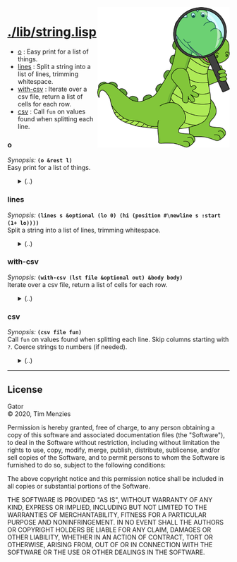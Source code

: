 <a name=top>
<img width=300 align=right src="https://raw.githubusercontent.com/timm/gator/main/docs/img/gator.png">

# [./lib/string.lisp](/src/./lib/string.lisp)
- [o](#o) : Easy print for a list of things.
- [lines](#lines) : Split a string into a list of lines, trimming whitespace.
- [with-csv](#with-csv) : Iterate over a csv file, return a list of cells for each row.
- [csv](#csv) : Call `fun` on values found when splitting each line. 

### o

_Synopsis:_ <b>`(o &rest l)`</b>  
Easy print for a list of things.

<ul>
<details><summary>(..)</summary>

```lisp
(defun o (&rest l) "" (format t "~{~a~^, ~}" l))
```
</details></ul>

### lines

_Synopsis:_ <b>`(lines s &optional (lo 0)
                 (hi (position #\newline s :start (1+ lo))))`</b>  
Split a string into a list of lines, trimming whitespace.

<ul>
<details><summary>(..)</summary>

```lisp
(defun lines (s &optional (lo 0) (hi (position #\newline s :start (1+ lo))))
  ""
  (cons (cells (subseq s lo hi))
        (if hi
            (lines s (1+ hi)))))
```
</details></ul>

### with-csv

_Synopsis:_ <b>`(with-csv (lst file &optional out) &body body)`</b>  
Iterate over a csv file, return a list of cells for each row.

<ul>
<details><summary>(..)</summary>

```lisp
(defmacro with-csv ((lst file &optional out) &body body)
  ""
  `(progn (csv ,file #'(lambda (,lst) ,@body)) ,out))
```
</details></ul>

### csv

_Synopsis:_ <b>`(csv file fun)`</b>  
Call `fun` on values found when splitting each line. 
  Skip columns starting with `?`. 
  Coerce strings to numbers (if needed).

<ul>
<details><summary>(..)</summary>

```lisp
(defun csv (file fun)
  ""
  (with-open-file (str file)
    (let ((first t) prep width)
      (labels ((fromstring (x)
                 (cond (first x) ((equal x "?") x) (t (read-from-string x))))
               (wanted (xs fs &aux (f (pop fs)) (x (pop xs)))
                 (if f
                     (cons (funcall f x) (and xs (wanted xs fs)))
                     (and xs (wanted xs fs))))
               (cells
                   (str &optional (lo 0) (hi (position #\, str :start (1+ lo))))
                 (cons (string-trim '(#\  #\tab #\newline) (subseq str lo hi))
                       (and hi (cells str (1+ hi)))))
               (prep1 (x)
                 (unless (eql #\? (char x 0))
                   (if (member (char x 0) '(#\< #\> #\$))
                       #'fromstring
                       #'identity))))
        (loop
         (let (vals tmp)
           (if (setf tmp (read-line str nil))
               (when (> (length tmp) 0)
                 (setf tmp (cells tmp)
                       prep (or prep (mapcar #'prep1 tmp))
                       vals (wanted tmp prep)
                       width (or width (length vals)))
                 (assert (eql width (length vals)))
                 (funcall fun vals)
                 (setf first nil))
               (return-from csv))))))))
```
</details></ul>

<hr>


## License

Gator   
&copy; 2020, Tim Menzies

Permission is hereby granted, free of charge, to any person obtaining
a copy of this software and associated documentation files (the
"Software"), to deal in the Software without restriction, including
without limitation the rights to use, copy, modify, merge, publish,
distribute, sublicense, and/or sell copies of the Software, and to
permit persons to whom the Software is furnished to do so, subject
to the following conditions:

The above copyright notice and this permission notice shall be
included in all copies or substantial portions of the Software.

THE SOFTWARE IS PROVIDED "AS IS", WITHOUT WARRANTY OF ANY KIND,
EXPRESS OR IMPLIED, INCLUDING BUT NOT LIMITED TO THE WARRANTIES OF
MERCHANTABILITY, FITNESS FOR A PARTICULAR PURPOSE AND NONINFRINGEMENT.
IN NO EVENT SHALL THE AUTHORS OR COPYRIGHT HOLDERS BE LIABLE FOR
ANY CLAIM, DAMAGES OR OTHER LIABILITY, WHETHER IN AN ACTION OF
CONTRACT, TORT OR OTHERWISE, ARISING FROM, OUT OF OR IN CONNECTION
WITH THE SOFTWARE OR THE USE OR OTHER DEALINGS IN THE SOFTWARE.
